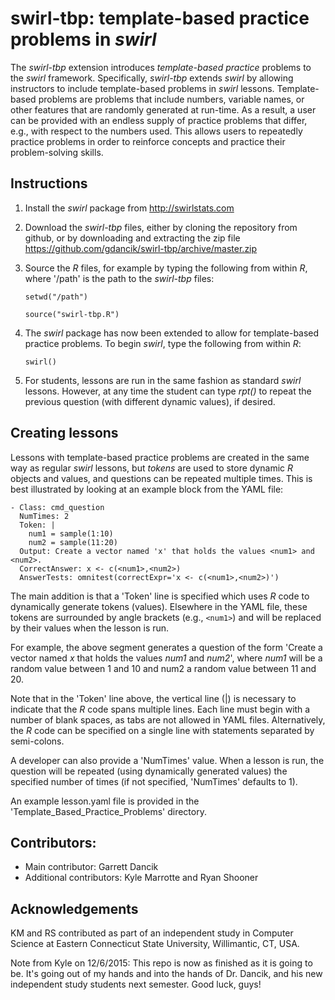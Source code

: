 # swirl-tbp: template-based practice problems in *swirl*

The *swirl-tbp* extension introduces *template-based practice* problems to the *swirl* framework. Specifically, *swirl-tbp* extends *swirl* by allowing instructors to include template-based problems in *swirl* lessons. Template-based problems are problems that include numbers, variable names, or other features that are randomly generated at run-time. As a result, a user can be provided with an endless supply of practice problems that differ, e.g., with respect to the numbers used. This allows users to repeatedly practice problems in order to reinforce concepts and practice their problem-solving skills. 

## Instructions
1. Install the *swirl* package from http://swirlstats.com
2. Download the *swirl-tbp* files, either by cloning the repository from github, or by downloading and extracting the zip file https://github.com/gdancik/swirl-tbp/archive/master.zip
3.  Source the *R* files, for example by typing the following from within *R*, where '/path' is the path to the *swirl-tbp* files:

	`setwd("/path")`

	`source("swirl-tbp.R")`
 
4. The  *swirl* package has now been extended to allow for template-based practice problems. To begin *swirl*, type the following from within *R*:

	`swirl()`
5. For students, lessons are run in the same fashion as standard *swirl* lessons. However, at any time the student can type *rpt()* to repeat the previous question (with different dynamic values), if desired. 
 
## Creating lessons  
Lessons with template-based practice problems are created in the same way as regular *swirl* lessons, but *tokens* are used to store dynamic *R* objects and values, and questions can be repeated multiple times. This is best illustrated by looking at an example block from the YAML file: 

```
- Class: cmd_question
  NumTimes: 2
  Token: |
    num1 = sample(1:10)
    num2 = sample(11:20)
  Output: Create a vector named 'x' that holds the values <num1> and <num2>.
  CorrectAnswer: x <- c(<num1>,<num2>)
  AnswerTests: omnitest(correctExpr='x <- c(<num1>,<num2>)')
```

The main addition is that a 'Token' line is specified which uses *R* code to dynamically generate tokens (values). Elsewhere in the YAML file, these tokens are surrounded by angle brackets (e.g., `<num1>`) and will be replaced by their values when the lesson is run. 

For example, the above segment generates a question of the form 'Create a vector named *x* that holds the values *num1* and *num2*', where *num1* will be a random value between 1 and 10 and num2 a random value between 11 and 20. 

Note that in the 'Token' line above, the vertical line (|) is necessary to indicate that the *R* code spans multiple lines. Each line must begin with a number of blank spaces, as tabs are not allowed in YAML files. Alternatively, the *R* code can be specified on a single line with statements separated by semi-colons. 

A developer can also provide a 'NumTimes' value. When a lesson is run, the question will be repeated (using dynamically generated values) the specified number of times (if not specified, 'NumTimes' defaults to 1).

An example lesson.yaml file is provided in the  'Template_Based_Practice_Problems' directory.

## Contributors:
- Main contributor: Garrett Dancik
- Additional contributors: Kyle Marrotte and Ryan Shooner

## Acknowledgements
KM and RS contributed as part of an independent study in Computer Science at Eastern Connecticut State University, Willimantic, CT,  USA.

Note from Kyle on 12/6/2015:  This repo is now as finished as it is going to be.  It's going out of my hands and into the hands of Dr. Dancik, and his new independent study students next semester.  Good luck, guys!


